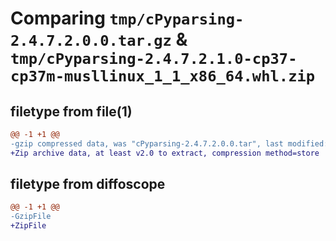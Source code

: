 # Comparing `tmp/cPyparsing-2.4.7.2.0.0.tar.gz` & `tmp/cPyparsing-2.4.7.2.1.0-cp37-cp37m-musllinux_1_1_x86_64.whl.zip`

## filetype from file(1)

```diff
@@ -1 +1 @@
-gzip compressed data, was "cPyparsing-2.4.7.2.0.0.tar", last modified: Wed Jul  5 04:05:14 2023, max compression
+Zip archive data, at least v2.0 to extract, compression method=store
```

## filetype from diffoscope

```diff
@@ -1 +1 @@
-GzipFile
+ZipFile
```

